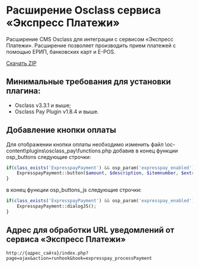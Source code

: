 # Расширение Osclass сервиса «Экспресс Платежи»
Расширение CMS Osclass для интеграции с сервисом «Экспресс Платежи». Расширение позволяет производить прием платежей с помощью ЕРИП, банковских карт и E-POS.

<a href="https://downgit.github.io/#/home?url=https://github.com/express-pay/osclass/tree/main/expresspay">Скачать ZIP</a>
## Минимальные требования для установки плагина:

* Osclass v3.3.1 и выше;
* Osclass Pay Plugin v1.8.4 и выше.

## Добавление кнопки оплаты
Для отображении кнопки оплаты необходимо изменить файл \oc-content\plugins\osclass_pay\functions.php добавив в конец функции osp_buttons следующие строчки:<br>
```php
if(class_exists('ExpresspayPayment') && osp_param('expresspay_enabled') == 1) {
	ExpresspayPayment::button($amount, $description, $itemnumber, $extra_array);
}
```
в конец функции osp_buttons_js следующие строчки:<br>
```php
if(class_exists('ExpresspayPayment') && osp_param('expresspay_enabled') == 1) {
   	ExpresspayPayment::dialogJS();
}
```
## Адрес для обработки URL уведомлений от сервиса «Экспресс Платежи»
```
http://{адрес_сайта}/index.php?page=ajax&action=runhook&hook=expresspay_processPayment
```
